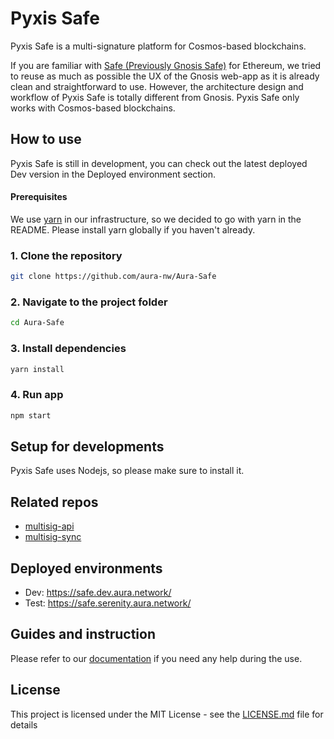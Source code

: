 # Pyxis Safe

Pyxis Safe is a multi-signature platform for Cosmos-based blockchains.

If you are familiar with [Safe (Previously Gnosis Safe)](https://safe.global/) for Ethereum, we tried to reuse as much as possible the UX of the Gnosis web-app as it is already clean and straightforward to use. However, the architecture design and workflow of Pyxis Safe is totally different from Gnosis. Pyxis Safe only works with Cosmos-based blockchains.

## How to use
Pyxis Safe is still in development, you can check out the latest deployed Dev version in the Deployed environment section.

#### Prerequisites
We use [yarn](https://yarnpkg.com/) in our infrastructure, so we decided to go with yarn in the README. Please install yarn globally if you haven't already.

### 1. Clone the repository
```bash
git clone https://github.com/aura-nw/Aura-Safe
```
### 2. Navigate to the project folder
```bash
cd Aura-Safe
```
### 3. Install dependencies
```bash
yarn install
```
### 4. Run app
```bash
npm start
 ```
## Setup for developments
Pyxis Safe uses Nodejs, so please make sure to install it.

## Related repos

- [multisig-api](https://github.com/aura-nw/multisig-api)
- [multisig-sync](https://github.com/aura-nw/multisig-sync)

## Deployed environments

- Dev: https://safe.dev.aura.network/
- Test: https://safe.serenity.aura.network/

## Guides and instruction
Please refer to our [documentation](https://docs.aura.network/product/pyxis-safe/) if you need any help during the use.

## License

This project is licensed under the MIT License - see the [LICENSE.md](LICENSE.md) file for details
